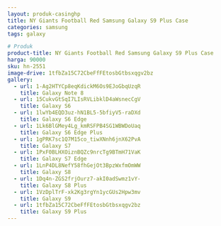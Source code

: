 ```yaml
---
layout: produk-casinghp
title: NY Giants Football Red Samsung Galaxy S9 Plus Case
categories: samsung
tags: galaxy

# Produk
product-title: NY Giants Football Red Samsung Galaxy S9 Plus Case
harga: 90000
sku: hn-2551
image-drive: 1tfbZa15C72CbeFfFEtosbGtbsxqgv2bz
gallery:
  - url: 1-Ag2HTYCp8eqKdickM6Os9EJoGbqUzqR
    title: Galaxy Note 8
  - url: 15CukvGtSqI7LIsRVLibklD4aWsnecCgV
    title: Galaxy S6
  - url: 1lwYb4EQD3uz-hN1BL5-5bfiyV5-raDXd
    title: Galaxy S6 Edge
  - url: 1Lk6BlGMey4Lg_kmRSFPB4SG1WBWDoUaq
    title: Galaxy S6 Edge Plus
  - url: 1gPRK7sc1Q7M15co_tiwXNnh6jnX62PvA
    title: Galaxy S7
  - url: 1PxF0BLHXOiznBQZc9nrcTg9BTmH71VaK
    title: Galaxy S7 Edge
  - url: 1LnP4DL8NefY58fhGejOt3BpzWxfmOmWW
    title: Galaxy S8
  - url: 1Dq4n-ZGS2frjOurz7-akI0adSwmz1vY-
    title: Galaxy S8 Plus
  - url: 1VzDplTrF-xk2Kg3rgYn1ycGUs2Hpw3mv
    title: Galaxy S9
  - url: 1tfbZa15C72CbeFfFEtosbGtbsxqgv2bz
    title: Galaxy S9 Plus
---
```

